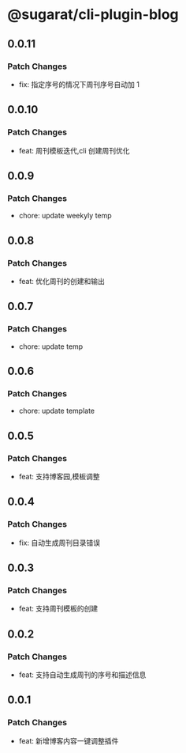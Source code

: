 # @sugarat/cli-plugin-blog

## 0.0.11

### Patch Changes

- fix: 指定序号的情况下周刊序号自动加 1

## 0.0.10

### Patch Changes

- feat: 周刊模板迭代,cli 创建周刊优化

## 0.0.9

### Patch Changes

- chore: update weekyly temp

## 0.0.8

### Patch Changes

- feat: 优化周刊的创建和输出

## 0.0.7

### Patch Changes

- chore: update temp

## 0.0.6

### Patch Changes

- chore: update template

## 0.0.5

### Patch Changes

- feat: 支持博客园,模板调整

## 0.0.4

### Patch Changes

- fix: 自动生成周刊目录错误

## 0.0.3

### Patch Changes

- feat: 支持周刊模板的创建

## 0.0.2

### Patch Changes

- feat: 支持自动生成周刊的序号和描述信息

## 0.0.1

### Patch Changes

- feat: 新增博客内容一键调整插件
